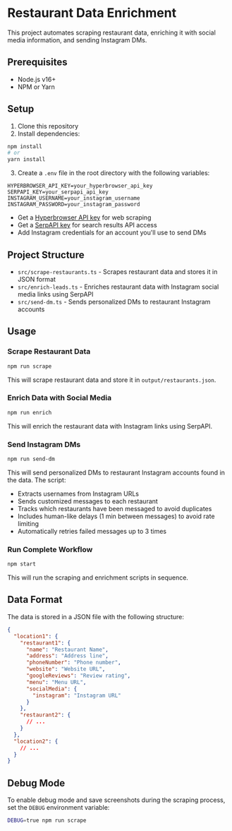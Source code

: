 # Restaurant Data Enrichment

This project automates scraping restaurant data, enriching it with social media information, and sending Instagram DMs.

## Prerequisites

- Node.js v16+
- NPM or Yarn

## Setup

1. Clone this repository
2. Install dependencies:

```bash
npm install
# or
yarn install
```

3. Create a `.env` file in the root directory with the following variables:

```
HYPERBROWSER_API_KEY=your_hyperbrowser_api_key
SERPAPI_KEY=your_serpapi_api_key
INSTAGRAM_USERNAME=your_instagram_username
INSTAGRAM_PASSWORD=your_instagram_password
```

- Get a [Hyperbrowser API key](https://hyperbrowser.io/) for web scraping
- Get a [SerpAPI key](https://serpapi.com/) for search results API access
- Add Instagram credentials for an account you'll use to send DMs

## Project Structure

- `src/scrape-restaurants.ts` - Scrapes restaurant data and stores it in JSON format
- `src/enrich-leads.ts` - Enriches restaurant data with Instagram social media links using SerpAPI
- `src/send-dm.ts` - Sends personalized DMs to restaurant Instagram accounts

## Usage

### Scrape Restaurant Data

```bash
npm run scrape
```

This will scrape restaurant data and store it in `output/restaurants.json`.

### Enrich Data with Social Media

```bash
npm run enrich
```

This will enrich the restaurant data with Instagram links using SerpAPI.

### Send Instagram DMs

```bash
npm run send-dm
```

This will send personalized DMs to restaurant Instagram accounts found in the data. The script:
- Extracts usernames from Instagram URLs
- Sends customized messages to each restaurant
- Tracks which restaurants have been messaged to avoid duplicates
- Includes human-like delays (1 min between messages) to avoid rate limiting
- Automatically retries failed messages up to 3 times

### Run Complete Workflow

```bash
npm start
```

This will run the scraping and enrichment scripts in sequence.

## Data Format

The data is stored in a JSON file with the following structure:

```json
{
  "location1": {
    "restaurant1": {
      "name": "Restaurant Name",
      "address": "Address line",
      "phoneNumber": "Phone number",
      "website": "Website URL",
      "googleReviews": "Review rating",
      "menu": "Menu URL",
      "socialMedia": {
        "instagram": "Instagram URL"
      }
    },
    "restaurant2": {
      // ...
    }
  },
  "location2": {
    // ...
  }
}
```

## Debug Mode

To enable debug mode and save screenshots during the scraping process, set the `DEBUG` environment variable:

```bash
DEBUG=true npm run scrape
```
